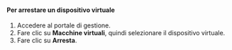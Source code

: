 #### <a name="to-shut-down-a-virtual-device"></a>Per arrestare un dispositivo virtuale
1. Accedere al portale di gestione.
2. Fare clic su **Macchine virtuali**, quindi selezionare il dispositivo virtuale.
3. Fare clic su **Arresta**.



<!--HONumber=Nov16_HO2-->


